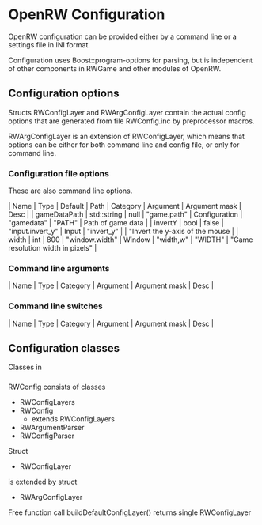 # OpenRW Configuration

OpenRW configuration can be provided either by a command line or a settings
file in INI format.

Configuration uses Boost::program-options for parsing, but is independent of
other components in RWGame and other modules of OpenRW.

## Configuration options

Structs RWConfigLayer and RWArgConfigLayer contain the actual config options
that are generated from file RWConfig.inc by preprocessor macros.

RWArgConfigLayer is an extension of RWConfigLayer, which means that options
can be either for both command line and config file, or only for command
line.

### Configuration file options

These are also command line options.

| Name | Type | Default | Path | Category | Argument | Argument mask | Desc |
| gameDataPath | std::string | null | "game.path" | Configuration | "gamedata" | "PATH" | Path of game data |
| invertY | bool | false | "input.invert_y" | Input | "invert_y" |  | "Invert the y-axis of the mouse | 
| width | int | 800 | "window.width" | Window | "width,w" | "WIDTH" | "Game resolution width in pixels" |


### Command line arguments

| Name | Type | Category | Argument | Argument mask | Desc |

### Command line switches

| Name | Type | Category | Argument | Argument mask | Desc |

## Configuration classes

Classes in

###



RWConfig consists of classes
 - RWConfigLayers
 - RWConfig
      - extends RWConfigLayers
 - RWArgumentParser
 - RWConfigParser

 Struct
 - RWConfigLayer

 is extended by struct
 - RWArgConfigLayer

 Free function call buildDefaultConfigLayer() returns single RWConfigLayer
